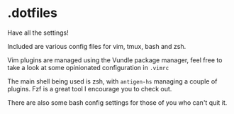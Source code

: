 .dotfiles
=========

Have all the settings!


Included are various config files for vim, tmux, bash and zsh.

Vim plugins are managed using the Vundle package manager, feel free to take a look at some opinionated configuration in `.vimrc`

The main shell being used is zsh, with `antigen-hs` managing a couple of plugins. Fzf is a great tool I encourage you to check out.

There are also some bash config settings for those of you who can't quit it.
